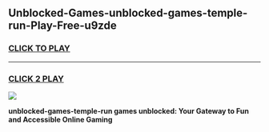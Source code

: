 
## Unblocked-Games-unblocked-games-temple-run-Play-Free-u9zde
<h3>
<a href="https://premium76.site?title=unblocked-games-temple-run&ref=09A">CLICK TO PLAY</a></h3>
<hr>

<h3>
<a href="https://premium76.site?title=unblocked-games-temple-run&ref=09A">CLICK 2 PLAY</a>
  
</h3>

<a href="https://premium76.site?title=unblocked-games-temple-run&ref=09A"><img src="https://clearcache.store/games.png"></a>


**unblocked-games-temple-run games unblocked: Your Gateway to Fun and Accessible Online Gaming**
